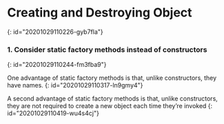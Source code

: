# Creating and Destroying Object
{: id="20201029110226-gyb7fla"}

### 1. Consider static factory methods instead of constructors
{: id="20201029110244-fm3fba9"}

One advantage of static factory methods is that, unlike constructors, they
have names.
{: id="20201029110317-ln9gmy4"}

A second advantage of static factory methods is that, unlike constructors,
they are not required to create a new object each time they’re invoked
{: id="20201029110419-wu4s4cj"}
